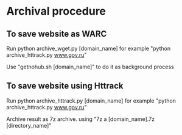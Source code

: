 # Archival procedure

## To save website as WARC
Run python archive_wget.py [domain_name] for example "python archive_httrack.py www.gov.ru"

Use "getnohub.sh [domain_name]" to do it as background process

## To save website using Httrack
Run python archive_httrack.py [domain_name] for example "python archive_httrack.py www.gov.ru"

Archive result as 7z archive. using "7z a [domain_name].7z [directory_name]"


